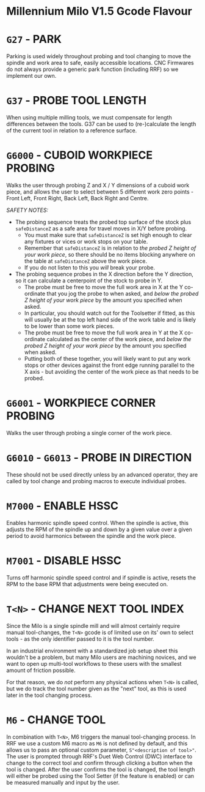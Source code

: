 # Millennium Milo V1.5 Gcode Flavour

# `G27`   - PARK
Parking is used widely throughout probing and tool changing to move the spindle and work area to safe, easily accessible locations. CNC Firmwares do not always provide a generic park function (including RRF) so we implement our own.

# `G37`   - PROBE TOOL LENGTH
When using multiple milling tools, we must compensate for length differences between the tools. G37 can be used to (re-)calculate the length of the current tool in relation to a reference surface.

# `G6000` - CUBOID WORKPIECE PROBING
Walks the user through probing Z and X / Y dimensions of a cuboid work piece, and allows the user to select between 5 different work zero points - Front Left, Front Right, Back Left, Back Right and Centre.

*SAFETY NOTES:*
  * The probing sequence treats the probed top surface of the stock plus `safeDistanceZ` as a safe area for travel moves in X/Y before probing.
    - You must make sure that `safeDistanceZ` is set high enough to clear any fixtures or vices or work stops on your table.
    - Remember that `safeDistanceZ` is in relation to _the probed Z height of your work piece_, so there should be no items blocking anywhere on the table at `safeDistanceZ` above the work piece.
    - If you do not listen to this you _will_ break your probe.
  * The probing sequence probes in the X direction before the Y direction, so it can calculate a centerpoint of the stock to probe in Y.
    - The probe must be free to move the full work area in X at the Y co-ordinate that you jog the probe to when asked, and _below the probed Z height of your work piece_ by the amount you specified when asked.
    - In particular, you should watch out for the Toolsetter if fitted, as this will usually be at the top left hand side of the work table and is likely to be lower than some work pieces.
    - The probe must be free to move the full work area in Y at the X co-ordinate calculated as the center of the work piece, and _below the probed Z height of your work piece_ by the amount you specified when asked.
    - Putting both of these together, you will likely want to put any work stops or other devices against the front edge running parallel to the X axis - but avoiding the center of the work piece as that needs to be probed.

# `G6001` - WORKPIECE CORNER PROBING
Walks the user through probing a single corner of the work piece.

# `G6010` - `G6013` - PROBE IN DIRECTION
These should not be used directly unless by an advanced operator, they are called by tool change and probing macros to execute individual probes.

# `M7000` - ENABLE HSSC
Enables harmonic spindle speed control. When the spindle is active, this adjusts the RPM of the spindle up and down by a given value over a given period to avoid harmonics between the spindle and the work piece.

# `M7001` - DISABLE HSSC
Turns off harmonic spindle speed control and if spindle is active, resets the RPM to the base RPM that adjustments were being executed on.

# `T<N>`  - CHANGE NEXT TOOL INDEX
Since the Milo is a single spindle mill and will almost certainly require manual tool-changes, the `T<N>` gcode is of limited use on its' own to select tools - as the only identifier passed to it is the tool number. 

In an industrial environment with a standardized job setup sheet this wouldn't be a problem, but many Milo users are machining novices, and we want to open up multi-tool workflows to these users with the smallest amount of friction possible.

For that reason, we do _not_ perform any physical actions when `T<N>` is called, but we do track the tool number given as the "next" tool, as this is used later in the tool changing process.

# `M6`   - CHANGE TOOL
In combination with `T<N>`, M6 triggers the manual tool-changing process. In RRF we use a custom M6 macro as `M6` is not defined by default, and this allows us to pass an optional custom parameter, `S"<description of tool>"`. The user is prompted through RRF's Duet Web Control (DWC) interface to change to the correct tool and confirm through clicking a button when the tool is changed.
After the user confirms the tool is changed, the tool length will either be probed using the Tool Setter (if the feature is enabled) or can be measured manually and input by the user.

